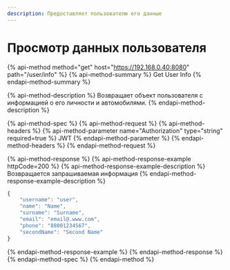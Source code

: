 ```yaml
---
description: Предоставляет пользователю его данные
---
```


# Просмотр данных пользователя

{% api-method method="get" host="https://192.168.0.40:8080" path="/user/info" %}
{% api-method-summary %}
Get User Info
{% endapi-method-summary %}

{% api-method-description %}
Возвращает объект пользователя с информацией о его личности и автомобилями.
{% endapi-method-description %}

{% api-method-spec %}
{% api-method-request %}
{% api-method-headers %}
{% api-method-parameter name="Authorization" type="string" required=true %}
JWT
{% endapi-method-parameter %}
{% endapi-method-headers %}
{% endapi-method-request %}

{% api-method-response %}
{% api-method-response-example httpCode=200 %}
{% api-method-response-example-description %}
Возвращается запрашиваемая информация
{% endapi-method-response-example-description %}

```javascript
{
    "username": "user",
    "name": "Name",
    "surname": "Surname",
    "email": "email@.www.com",
    "phone": "88001234567",
    "secondName": "Second Name"
}
```
{% endapi-method-response-example %}
{% endapi-method-response %}
{% endapi-method-spec %}
{% endapi-method %}




